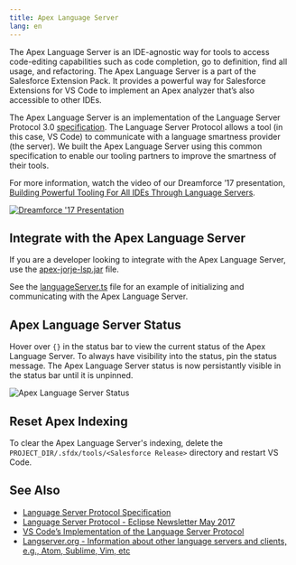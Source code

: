 ```yaml
---
title: Apex Language Server
lang: en
---
```


The Apex Language Server is an IDE-agnostic way for tools to access code-editing capabilities such as code completion, go to definition, find all usage, and refactoring. The Apex Language Server is a part of the Salesforce Extension Pack. It provides a powerful way for Salesforce Extensions for VS Code to implement an Apex analyzer that’s also accessible to other IDEs.

The Apex Language Server is an implementation of the Language Server Protocol 3.0 [specification](https://github.com/Microsoft/language-server-protocol/blob/master/protocol.md). The Language Server Protocol allows a tool (in this case, VS Code) to communicate with a language smartness provider (the server). We built the Apex Language Server using this common specification to enable our tooling partners to improve the smartness of their tools.

For more information, watch the video of our Dreamforce ’17 presentation, [Building Powerful Tooling For All IDEs Through Language Servers](https://www.salesforce.com/video/1765282/).

[![Dreamforce '17 Presentation](./images/apex-language-server-presentation-dreamforce-17.png)](https://www.salesforce.com/video/1765282/)

## Integrate with the Apex Language Server

If you are a developer looking to integrate with the Apex Language Server, use the [apex-jorje-lsp.jar](https://github.com/forcedotcom/salesforcedx-vscode/blob/develop/packages/salesforcedx-vscode-apex/out/apex-jorje-lsp.jar) file.

See the [languageServer.ts](https://github.com/forcedotcom/salesforcedx-vscode/blob/develop/packages/salesforcedx-vscode-apex/src/languageServer.ts) file for an example of initializing and communicating with the Apex Language Server.

## Apex Language Server Status

Hover over `{}` in the status bar to view the current status of the Apex Language Server. To always have visibility into the status, pin the status message. The Apex Language Server status is now persistantly visible in the status bar until it is unpinned.

![Apex Language Server Status](./images/apexlspstatus.png)

## Reset Apex Indexing

To clear the Apex Language Server's indexing, delete the `PROJECT_DIR/.sfdx/tools/<Salesforce Release>` directory and restart VS Code.

## See Also

- [Language Server Protocol Specification](https://github.com/Microsoft/language-server-protocol)
- [Language Server Protocol - Eclipse Newsletter May 2017](http://www.eclipse.org/community/eclipse_newsletter/2017/may/article1.php)
- [VS Code’s Implementation of the Language Server Protocol](https://github.com/Microsoft/vscode-languageserver-node)
- [Langserver.org - Information about other language servers and clients, e.g., Atom, Sublime, Vim, etc](http://langserver.org/)
